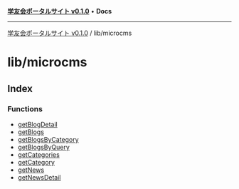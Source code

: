 [**学友会ポータルサイト v0.1.0**](../../README.md) • **Docs**

***

[学友会ポータルサイト v0.1.0](../../modules.md) / lib/microcms

# lib/microcms

## Index

### Functions

- [getBlogDetail](functions/getBlogDetail.md)
- [getBlogs](functions/getBlogs.md)
- [getBlogsByCategory](functions/getBlogsByCategory.md)
- [getBlogsByQuery](functions/getBlogsByQuery.md)
- [getCategories](functions/getCategories.md)
- [getCategory](functions/getCategory.md)
- [getNews](functions/getNews.md)
- [getNewsDetail](functions/getNewsDetail.md)
